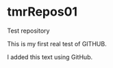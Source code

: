 tmrRepos01
==========

Test repository

This is my first real test of GITHUB.

I added this text using GitHub.

